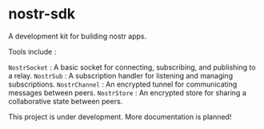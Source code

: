 # nostr-sdk

A development kit for building nostr apps.

Tools include :

`NostrSocket`  : A basic socket for connecting, subscribing, and publishing to a relay.
`NostrSub`     : A subscription handler for listening and managing subscriptions.
`NostrChannel` : An encrypted tunnel for communicating messages between peers.
`NostrStore`   : An encrypted store for sharing a collaborative state between peers.

This project is under development. More documentation is planned!
